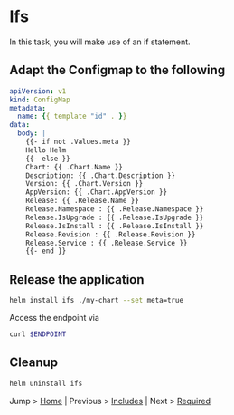# Ifs

In this task, you will make use of an if statement.

## Adapt the Configmap to the following

```yaml
apiVersion: v1
kind: ConfigMap
metadata:
  name: {{ template "id" . }}
data:
  body: |
    {{- if not .Values.meta }}
    Hello Helm
    {{- else }}
    Chart: {{ .Chart.Name }}
    Description: {{ .Chart.Description }}
    Version: {{ .Chart.Version }}
    AppVersion: {{ .Chart.AppVersion }}
    Release: {{ .Release.Name }}
    Release.Namespace : {{ .Release.Namespace }}
    Release.IsUpgrade : {{ .Release.IsUpgrade }}
    Release.IsInstall : {{ .Release.IsInstall }}
    Release.Revision : {{ .Release.Revision }}
    Release.Service : {{ .Release.Service }}
    {{- end }}
```

## Release the application

```bash
helm install ifs ./my-chart --set meta=true
```

Access the endpoint via 
```bash
curl $ENDPOINT
```

## Cleanup

```bash
helm uninstall ifs
```

Jump > [Home](../README.md) | Previous > [Includes](../06_includes/README.md) | Next > [Required](../08_required/README.md)